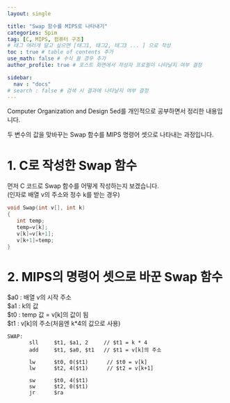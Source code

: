 ```yaml
---
layout: single

title: "Swap 함수를 MIPS로 나타내기"
categories: Spim
tag: [C, MIPS, 컴퓨터 구조]
# 태그 여러개 달고 싶으면 [태그1, 태그2, 태그3 ... ] 으로 작성
toc : true # table of contents 추가
use_math: false # 수식 쓸 경우 추가
author_profile: true # 포스트 화면에서 작성자 프로필이 나타날지 여부 결정

sidebar:
  nav : "docs"
# search : false # 검색 시 결과에 나타날지 여부 결정
---
```

 
 Computer Organization and Design 5ed를 개인적으로 공부하면서 정리한 내용입니다.  
 
 두 변수의 값을 맞바꾸는 Swap 함수를 MIPS 명령어 셋으로 나타내는 과정입니다.  
 
# 1. C로 작성한 Swap 함수 
 
 먼저 C 코드로 Swap 함수를 어떻게 작성하는지 보겠습니다.  
 (인자로 배열 v의 주소와 정수 k를 받는 경우)  

 ``` c
 void Swap(int v[], int k)
 {
    int temp;
    temp=v[k];
    v[k]=v[k+1];
    v[k+1]=temp;
 }
 ```  
   
# 2. MIPS의 명령어 셋으로 바꾼 Swap 함수
 $a0 : 배열 v의 시작 주소  
 $a1 : k의 값  
 $t0 : temp 값 = v[k]의 값이 됨  
 $t1 : v[k]의 주소(처음엔 k*4의 값으로 사용)  

 ```assembly
 SWAP:
        sll     $t1, $a1, 2     // $t1 = k * 4
        add     $t1, $a0, $t1   // $t1 = v[k]의 주소

        lw      $t0, 0($t1)      // $t0 = v[k] 
        lw      $t2, 4($t1)      // $t2 = v[k+1]

        sw      $t0, 4($t1)
        sw      $t2, 0($t1)
        jr      $ra
 ```


 